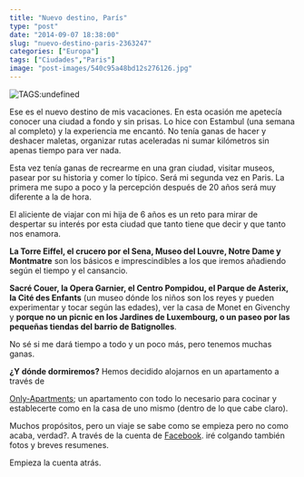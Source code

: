 ```yaml
---
title: "Nuevo destino, París"
type: "post"
date: "2014-09-07 18:38:00"
slug: "nuevo-destino-paris-2363247"
categories: ["Europa"]
tags: ["Ciudades","Paris"]
image: "post-images/540c95a48bd12s276126.jpg"
---
```


 ![ TAGS:undefined](post-images/540c95a48bd12s276126.jpg)

 Ese es el nuevo destino de mis vacaciones. En esta ocasión me apetecía conocer una ciudad a fondo y sin prisas. Lo hice con Estambul (una semana al completo) y la experiencia me encantó. No tenía ganas de hacer y deshacer maletas, organizar rutas aceleradas ni sumar kilómetros sin apenas tiempo para ver nada.

 Esta vez tenía ganas de recrearme en una gran ciudad, visitar museos, pasear por su historia y comer lo típico. Será mi segunda vez en Paris. La primera me supo a poco y la percepción después de 20 años será muy diferente a la de hora.

 El aliciente de viajar con mi hija de 6 años es un reto para mirar de despertar su interés por esta ciudad que tanto tiene que decir y que tanto nos enamora.

 **La Torre Eiffel, el crucero por el Sena, Museo del Louvre, Notre Dame y Montmatre** son los básicos e imprescindibles a los que iremos añadiendo según el tiempo y el cansancio.

 **Sacré Couer, la Opera Garnier, el Centro Pompidou, el Parque de Asterix, la Cité des Enfants** (un museo dónde los niños son los reyes y pueden experimentar y tocar según las edades), ver la casa de Monet en Givenchy y **porque no un picnic en los Jardines de Luxembourg, o un paseo por las pequeñas tiendas del barrio de Batignolles**.

 No sé si me dará tiempo a todo y un poco más, pero tenemos muchas ganas.

 **¿Y dónde dormiremos?** Hemos decidido alojarnos en un apartamento a través de

 [Only-Apartments](http://www.only-apartments.es/); un apartamento con todo lo necesario para cocinar y establecerte como en la casa de uno mismo (dentro de lo que cabe claro).

 Muchos propósitos, pero un viaje se sabe como se empieza pero no como acaba, verdad?. A través de la cuenta de [Facebook](https://www.facebook.com/MissViajes). iré colgando también fotos y breves resumenes.

 Empieza la cuenta atrás.